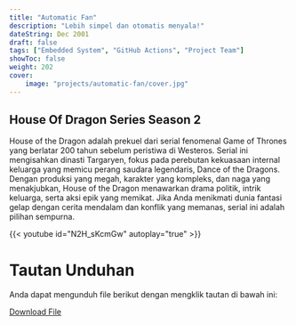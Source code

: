 ```yaml
---
title: "Automatic Fan"
description: "Lebih simpel dan otomatis menyala!"
dateString: Dec 2001
draft: false
tags: ["Embedded System", "GitHub Actions", "Project Team"]
showToc: false
weight: 202
cover:
    image: "projects/automatic-fan/cover.jpg"
--- 
```


## House Of Dragon Series Season 2
House of the Dragon adalah prekuel dari serial fenomenal Game of Thrones yang berlatar 200 tahun sebelum peristiwa di Westeros. Serial ini mengisahkan dinasti Targaryen, fokus pada perebutan kekuasaan internal keluarga yang memicu perang saudara legendaris, Dance of the Dragons. Dengan produksi yang megah, karakter yang kompleks, dan naga yang menakjubkan, House of the Dragon menawarkan drama politik, intrik keluarga, serta aksi epik yang memikat. Jika Anda menikmati dunia fantasi gelap dengan cerita mendalam dan konflik yang memanas, serial ini adalah pilihan sempurna.

{{< youtube id="N2H_sKcmGw" autoplay="true" >}}

# Tautan Unduhan

Anda dapat mengunduh file berikut dengan mengklik tautan di bawah ini:

<a href="https://raw.githubusercontent.com/username/repo/master/file.txt" download>Download File</a>